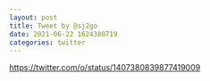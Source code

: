 ```yaml
--- 
layout: post 
title: Tweet by @sj2go 
date: 2021-06-22 1624380719 
categories: twitter 
--- 
```

https://twitter.com/o/status/1407380839877419009